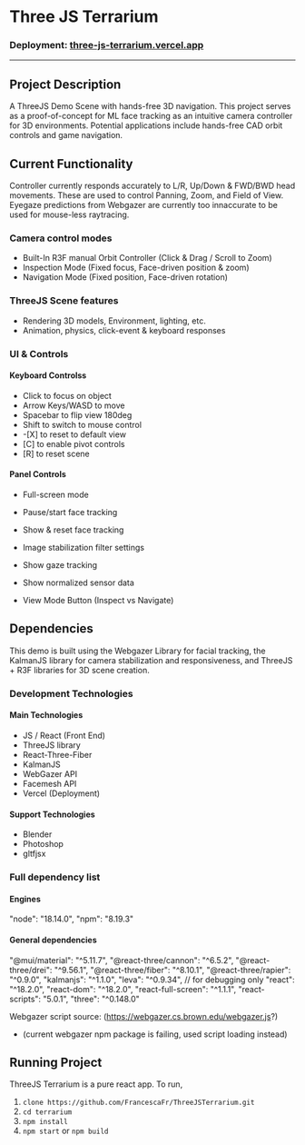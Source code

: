 # Three JS Terrarium 

### Deployment: [three-js-terrarium.vercel.app](three-js-terrarium.vercel.app)

---
## Project Description

A ThreeJS Demo Scene with hands-free 3D navigation. This project serves as a proof-of-concept for ML face tracking as an intuitive camera controller for 3D environments. Potential applications include hands-free CAD orbit controls and game navigation.

## Current Functionality

Controller currently responds accurately to L/R, Up/Down & FWD/BWD head movements. These are used to control Panning, Zoom, and Field of View.
Eyegaze predictions from Webgazer are currently too innaccurate to be used for mouse-less raytracing.

### Camera control modes
- Built-In R3F manual Orbit Controller (Click & Drag / Scroll to Zoom)
- Inspection Mode (Fixed focus, Face-driven position & zoom) 
- Navigation Mode (Fixed position, Face-driven rotation)

### ThreeJS Scene features
- Rendering 3D models, Environment, lighting, etc.
- Animation, physics, click-event & keyboard responses

### UI & Controls
#### Keyboard Controlss
- Click to focus on object
- Arrow Keys/WASD to move
- Spacebar to flip view 180deg
- Shift to switch to mouse control
- \-[X] to reset to default view
- [C] to enable pivot controls
- [R]  to reset scene

#### Panel Controls
- Full-screen mode
- Pause/start face tracking
- Show & reset face tracking
- Image stabilization filter settings
- Show gaze tracking 
- Show normalized sensor data

- View Mode Button (Inspect vs Navigate)

## Dependencies
This demo is built using the Webgazer Library for facial tracking, the KalmanJS library for camera stabilization and responsiveness, and ThreeJS + R3F libraries for 3D scene creation.

### Development Technologies
#### Main Technologies
- JS / React (Front End)
- ThreeJS library
- React-Three-Fiber
- KalmanJS
- WebGazer API
- Facemesh API
- Vercel (Deployment)

#### Support Technologies
- Blender
- Photoshop
- gltfjsx

### Full dependency list

#### Engines
"node": "18.14.0",
"npm": "8.19.3"

#### General dependencies
"@mui/material": "^5.11.7",
"@react-three/cannon": "^6.5.2",
"@react-three/drei": "^9.56.1",
"@react-three/fiber": "^8.10.1",
"@react-three/rapier": "^0.9.0",
"kalmanjs": "^1.1.0",
"leva": "^0.9.34", // for debugging only
"react": "^18.2.0",
"react-dom": "^18.2.0",
"react-full-screen": "^1.1.1",
"react-scripts": "5.0.1",
"three": "^0.148.0"

Webgazer script source: (https://webgazer.cs.brown.edu/webgazer.js?)
- (current webgazer npm package is failing, used script loading instead)

## Running Project
ThreeJS Terrarium is a pure react app. To run, 
1. `clone https://github.com/FrancescaFr/ThreeJSTerrarium.git`
2. `cd terrarium`
3. `npm install`
4. `npm start` or `npm build`
